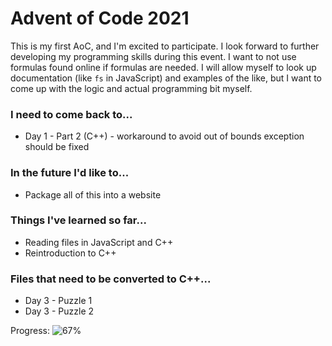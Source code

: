 # Advent of Code 2021
This is my first AoC, and I'm excited to participate. I look forward to further developing my programming skills during this event. I want to not use formulas found online if formulas are needed. I will allow myself to look up documentation (like `fs` in JavaScript) and examples of the like, but I want to come up with the logic and actual programming bit myself.
### I need to come back to...
* Day 1 - Part 2 (C++) - workaround to avoid out of bounds exception should be fixed
### In the future I'd like to...
* Package all of this into a website

### Things I've learned so far...
* Reading files in JavaScript and C++
* Reintroduction to C++

### Files that need to be converted to C++...
* Day 3 - Puzzle 1
* Day 3 - Puzzle 2

Progress:
![67%](https://progress-bar.dev/67)
